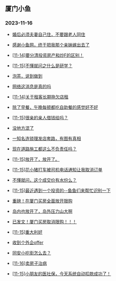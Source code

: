 ## 厦门小鱼 
### 2023-11-16

+ [婚后必须夫妻自己住，不要跟老人同住](http://bbs.xmfish.com/read-htm-tid-18105878.html)

+ [感谢小鱼网，终于把我那个亲妹嫁出去了](http://bbs.xmfish.com/read-htm-tid-18106113.html)

+ [[11-14]要分清投资房产和炒F的区别！](http://bbs.xmfish.com/read-htm-tid-18105886.html)

+ [[11-15]不懂就问之什么是研学？](http://bbs.xmfish.com/read-htm-tid-18105995.html)

+ [泡茶，说到做到](http://bbs.xmfish.com/read-htm-tid-18105884.html)

+ [网络这消息是真的吗](http://bbs.xmfish.com/read-htm-tid-18106105.html)

+ [[11-14]关于租客长期拖欠店租](http://bbs.xmfish.com/read-htm-tid-18105890.html)

+ [除了早餐，午晚每顿都吃自助餐的感觉好不好](http://bbs.xmfish.com/read-htm-tid-18106208.html)

+ [[11-15]很亲的亲人借钱给吗？](http://bbs.xmfish.com/read-htm-tid-18106219.html)

+ [没地方混了](http://bbs.xmfish.com/read-htm-tid-18106169.html)

+ [一知名连锁理发店套路，有图有真相](http://bbs.xmfish.com/read-htm-tid-18106157.html)

+ [现在道路施工都这么不负责任吗？](http://bbs.xmfish.com/read-htm-tid-18105920.html)

+ [[11-15]放开了，放开了。](http://bbs.xmfish.com/read-htm-tid-18106346.html)

+ [[11-15]花小猪打车被司机电话通知让我取消订单](http://bbs.xmfish.com/read-htm-tid-18106024.html)

+ [不懂就问，这个成交价有水份么？](http://bbs.xmfish.com/read-htm-tid-18106287.html)

+ [[11-15]最近遇到一个投资的--鱼鱼们来帮忙识别一下](http://bbs.xmfish.com/read-htm-tid-18106284.html)

+ [重磅！在厦门买房全面放开限购](http://bbs.xmfish.com/read-htm-tid-18106370.html)

+ [岛内也放开了，岛外压力山大啊](http://bbs.xmfish.com/read-htm-tid-18106382.html)

+ [已发文！厦门买房取消限购！！！](http://bbs.xmfish.com/read-htm-tid-18106378.html)

+ [[11-15]重大利好](http://bbs.xmfish.com/read-htm-tid-18106368.html)

+ [收到个外企offer](http://bbs.xmfish.com/read-htm-tid-18106345.html)

+ [同安小吃街怎么去？](http://bbs.xmfish.com/read-htm-tid-18106249.html)

+ [[11-16]卖房子治病](http://bbs.xmfish.com/read-htm-tid-18106507.html)

+ [[11-15]小朋友的医社保，今天系统自动扣款成功了！](http://bbs.xmfish.com/read-htm-tid-18106422.html)

